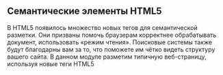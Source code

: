 ## Семантические элементы HTML5

В HTML5 появилось множество новых тегов для семантической разметки. Они призваны помочь браузерам корректнее обрабатывать документ, использовать «режим чтения». Поисковые системы также будут благодарны вам за то, что поможете им чётко видеть структуру вашего сайта. В данном модуле разметим типичную веб-страницу, используя новые теги HTML5
